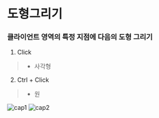 # 도형그리기

### 클라이언트 영역의 특정 지점에 다음의 도형 그리기
1. Click
> * 사각형

2. Ctrl + Click
> * 원

![cap1](https://user-images.githubusercontent.com/55019081/165255831-c1c9bdd4-272a-4630-b370-f1b0e42458d3.GIF)
![cap2](https://user-images.githubusercontent.com/55019081/165488110-f9146cfb-0e2b-468f-a492-7cd4c7754873.GIF)
